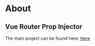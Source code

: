# About
## Vue Router Prop Injector

The main project can be found here:
[Here](prop-injector/readme.md)
